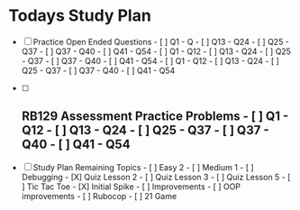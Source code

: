 # Todays Study Plan

- [ ] Practice Open Ended Questions
      - [ ] Q1 - Q
      - [ ] Q13 - Q24
      - [ ] Q25 - Q37
      - [ ] Q37 - Q40
      - [ ] Q41 - Q54
      - [ ] Q1 - Q12
      - [ ] Q13 - Q24
      - [ ] Q25 - Q37
      - [ ] Q37 - Q40
      - [ ] Q41 - Q54
      - [ ] Q1 - Q12
      - [ ] Q13 - Q24
      - [ ] Q25 - Q37
      - [ ] Q37 - Q40
      - [ ] Q41 - Q54

- [ ] RB129 Assessment Practice Problems
      - [ ] Q1 - Q12
      - [ ] Q13 - Q24
      - [ ] Q25 - Q37
      - [ ] Q37 - Q40
      - [ ] Q41 - Q54
  - 
- [ ] Study Plan Remaining Topics
      - [ ] Easy 2
      - [ ] Medium 1
      - [ ] Debugging
      - [X] Quiz Lesson 2
      - [ ] Quiz Lesson 3
      - [ ] Quiz Lesson 5
      - [ ] Tic Tac Toe
        - [X] Initial Spike
        - [ ] Improvements
        - [ ] OOP improvements
        - [ ] Rubocop
      - [ ] 21 Game

